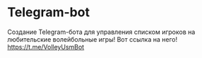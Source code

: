 # Telegram-bot
Создание Telegram-бота для управления списком игроков на любительские волейбольные игры!
Вот ссылка на него! https://t.me/VolleyUsmBot 
